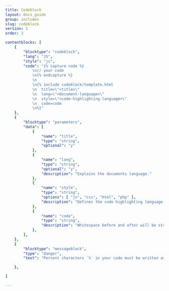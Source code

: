 ```yaml
---
title: Codeblock
layout: docs_guide
group: includes
slug: codeblock
version: 1
order: 3

contentblocks: [
	{
		"blocktype": "codeblock",
		"lang": "JS",
		"style": "js",
		"code": "{% capture code %}
			\n// your code
			\n{% endcapture %}
			\n
			\n{% include codeblock/template.html
			\n	title=\"<title>\"
			\n	lang=\"<document-language>\"
			\n	style=\"<code-highlighting-language>\"
			\n	code=code
			\n%}"
	},
	{
		"blocktype": "parameters",
		"data": [
			{
				"name": "title",
				"type": "string",
				"optional": "y"
			},
			{
				"name": "lang",
				"type": "string",
				"optional": "y",
				"description": "Explains the documents language."
			},
			{
				"name": "style",
				"type": "string",
				"options": [ "js", "css", "html", "php" ],
				"description": "Defines the code highlighting language."
			},
			{
				"name": "code",
				"type": "string",
				"description": "Whitespace before and after will be striped. Percent characters `%` in your code must be written as `0/0`."
			},
		],
	},
	{
		"blocktype": "messageblock",
		"type": "danger",
		"text": "Percent characters `%` in your code must be written as `0/0`.",

	},

]

---
```

